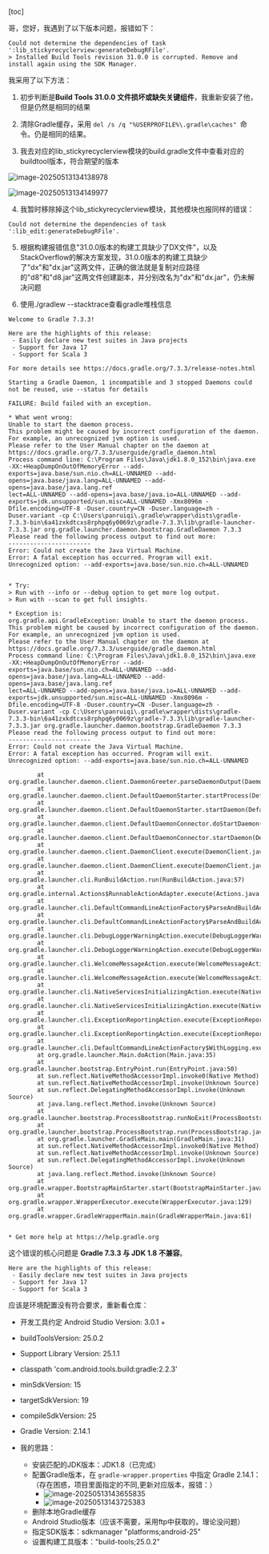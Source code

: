 [toc]

哥，您好，我遇到了以下版本问题，报错如下：

```
Could not determine the dependencies of task ':lib_stickyrecyclerview:generateDebugRFile'.
> Installed Build Tools revision 31.0.0 is corrupted. Remove and install again using the SDK Manager.
```



我采用了以下方法：

1. 初步判断是**Build Tools 31.0.0 文件损坏或缺失关键组件**，我重新安装了他，但是仍然是相同的结果

2. 清除Gradle缓存，采用 `del /s /q "%USERPROFILE%\.gradle\caches" `命令。仍是相同的结果。
3. 我去对应的lib_stickyrecyclerview模块的build.gradle文件中查看对应的buildtool版本，符合期望的版本

![image-20250513134138978](E:\Develop\Today-I-learned\_pic_\image-20250513134138978.png)

![image-20250513134149977](E:\Develop\Today-I-learned\_pic_\image-20250513134149977.png)

4. 我暂时移除掉这个lib_stickyrecyclerview模块，其他模块也报同样的错误：

```
Could not determine the dependencies of task ':lib_edit:generateDebugRFile'.
```

5. 根据构建报错信息"31.0.0版本的构建工具缺少了DX文件"，以及StackOverflow的解决方案发现，31.0.0版本的构建工具缺少了"dx"和"dx.jar"这两文件，正确的做法就是复制对应路径的"d8"和"d8.jar"这两文件创建副本，并分别改名为"dx"和"dx.jar"，仍未解决问题

6. 使用./gradlew --stacktrace查看gradle堆栈信息

```
Welcome to Gradle 7.3.3!

Here are the highlights of this release:
 - Easily declare new test suites in Java projects
 - Support for Java 17
 - Support for Scala 3

For more details see https://docs.gradle.org/7.3.3/release-notes.html

Starting a Gradle Daemon, 1 incompatible and 3 stopped Daemons could not be reused, use --status for details

FAILURE: Build failed with an exception.

* What went wrong:
Unable to start the daemon process.
This problem might be caused by incorrect configuration of the daemon.
For example, an unrecognized jvm option is used.
Please refer to the User Manual chapter on the daemon at https://docs.gradle.org/7.3.3/userguide/gradle_daemon.html
Process command line: C:\Program Files\Java\jdk1.8.0_152\bin\java.exe -XX:+HeapDumpOnOutOfMemoryError --add-exports=java.base/sun.nio.ch=ALL-UNNAMED --add-opens=java.base/java.lang=ALL-UNNAMED --add-opens=java.base/java.lang.ref
lect=ALL-UNNAMED --add-opens=java.base/java.io=ALL-UNNAMED --add-exports=jdk.unsupported/sun.misc=ALL-UNNAMED -Xmx8096m -Dfile.encoding=UTF-8 -Duser.country=CN -Duser.language=zh -Duser.variant -cp C:\Users\panruiqi\.gradle\wrapper\dists\gradle-7.3.3-bin\6a41zxkdtcxs8rphpq6y0069z\gradle-7.3.3\lib\gradle-launcher-7.3.3.jar org.gradle.launcher.daemon.bootstrap.GradleDaemon 7.3.3
Please read the following process output to find out more:
-----------------------
Error: Could not create the Java Virtual Machine.
Error: A fatal exception has occurred. Program will exit.
Unrecognized option: --add-exports=java.base/sun.nio.ch=ALL-UNNAMED


* Try:
> Run with --info or --debug option to get more log output.
> Run with --scan to get full insights.

* Exception is:
org.gradle.api.GradleException: Unable to start the daemon process.
This problem might be caused by incorrect configuration of the daemon.
For example, an unrecognized jvm option is used.
Please refer to the User Manual chapter on the daemon at https://docs.gradle.org/7.3.3/userguide/gradle_daemon.html
Process command line: C:\Program Files\Java\jdk1.8.0_152\bin\java.exe -XX:+HeapDumpOnOutOfMemoryError --add-exports=java.base/sun.nio.ch=ALL-UNNAMED --add-opens=java.base/java.lang=ALL-UNNAMED --add-opens=java.base/java.lang.ref
lect=ALL-UNNAMED --add-opens=java.base/java.io=ALL-UNNAMED --add-exports=jdk.unsupported/sun.misc=ALL-UNNAMED -Xmx8096m -Dfile.encoding=UTF-8 -Duser.country=CN -Duser.language=zh -Duser.variant -cp C:\Users\panruiqi\.gradle\wrapper\dists\gradle-7.3.3-bin\6a41zxkdtcxs8rphpq6y0069z\gradle-7.3.3\lib\gradle-launcher-7.3.3.jar org.gradle.launcher.daemon.bootstrap.GradleDaemon 7.3.3
Please read the following process output to find out more:
-----------------------
Error: Could not create the Java Virtual Machine.
Error: A fatal exception has occurred. Program will exit.
Unrecognized option: --add-exports=java.base/sun.nio.ch=ALL-UNNAMED

        at org.gradle.launcher.daemon.client.DaemonGreeter.parseDaemonOutput(DaemonGreeter.java:38)
        at org.gradle.launcher.daemon.client.DefaultDaemonStarter.startProcess(DefaultDaemonStarter.java:181)
        at org.gradle.launcher.daemon.client.DefaultDaemonStarter.startDaemon(DefaultDaemonStarter.java:137)
        at org.gradle.launcher.daemon.client.DefaultDaemonConnector.doStartDaemon(DefaultDaemonConnector.java:222)
        at org.gradle.launcher.daemon.client.DefaultDaemonConnector.startDaemon(DefaultDaemonConnector.java:216)
        at org.gradle.launcher.daemon.client.DaemonClient.execute(DaemonClient.java:164)
        at org.gradle.launcher.daemon.client.DaemonClient.execute(DaemonClient.java:99)
        at org.gradle.launcher.cli.RunBuildAction.run(RunBuildAction.java:57)
        at org.gradle.internal.Actions$RunnableActionAdapter.execute(Actions.java:210)
        at org.gradle.launcher.cli.DefaultCommandLineActionFactory$ParseAndBuildAction.execute(DefaultCommandLineActionFactory.java:275)
        at org.gradle.launcher.cli.DefaultCommandLineActionFactory$ParseAndBuildAction.execute(DefaultCommandLineActionFactory.java:247)
        at org.gradle.launcher.cli.DebugLoggerWarningAction.execute(DebugLoggerWarningAction.java:82)
        at org.gradle.launcher.cli.DebugLoggerWarningAction.execute(DebugLoggerWarningAction.java:30)
        at org.gradle.launcher.cli.WelcomeMessageAction.execute(WelcomeMessageAction.java:92)
        at org.gradle.launcher.cli.WelcomeMessageAction.execute(WelcomeMessageAction.java:38)
        at org.gradle.launcher.cli.NativeServicesInitializingAction.execute(NativeServicesInitializingAction.java:44)
        at org.gradle.launcher.cli.NativeServicesInitializingAction.execute(NativeServicesInitializingAction.java:26)
        at org.gradle.launcher.cli.ExceptionReportingAction.execute(ExceptionReportingAction.java:41)
        at org.gradle.launcher.cli.ExceptionReportingAction.execute(ExceptionReportingAction.java:26)
        at org.gradle.launcher.cli.DefaultCommandLineActionFactory$WithLogging.execute(DefaultCommandLineActionFactory.java:240)
        at org.gradle.launcher.Main.doAction(Main.java:35)
        at org.gradle.launcher.bootstrap.EntryPoint.run(EntryPoint.java:50)
        at sun.reflect.NativeMethodAccessorImpl.invoke0(Native Method)
        at sun.reflect.NativeMethodAccessorImpl.invoke(Unknown Source)
        at sun.reflect.DelegatingMethodAccessorImpl.invoke(Unknown Source)
        at java.lang.reflect.Method.invoke(Unknown Source)
        at org.gradle.launcher.bootstrap.ProcessBootstrap.runNoExit(ProcessBootstrap.java:60)
        at org.gradle.launcher.bootstrap.ProcessBootstrap.run(ProcessBootstrap.java:37)
        at org.gradle.launcher.GradleMain.main(GradleMain.java:31)
        at sun.reflect.NativeMethodAccessorImpl.invoke0(Native Method)
        at sun.reflect.NativeMethodAccessorImpl.invoke(Unknown Source)
        at sun.reflect.DelegatingMethodAccessorImpl.invoke(Unknown Source)
        at java.lang.reflect.Method.invoke(Unknown Source)
        at org.gradle.wrapper.BootstrapMainStarter.start(BootstrapMainStarter.java:30)
        at org.gradle.wrapper.WrapperExecutor.execute(WrapperExecutor.java:129)
        at org.gradle.wrapper.GradleWrapperMain.main(GradleWrapperMain.java:61)


* Get more help at https://help.gradle.org
```

这个错误的核心问题是 **Gradle 7.3.3 与 JDK 1.8 不兼容**。

```
Here are the highlights of this release:
 - Easily declare new test suites in Java projects
 - Support for Java 17
 - Support for Scala 3
```



应该是环境配置没有符合要求，重新看仓库：

- 开发工具约定 Android Studio Version: 3.0.1 +
-  buildToolsVersion: 25.0.2 
- Support Library Version: 25.1.1 
- classpath 'com.android.tools.build:gradle:2.2.3' 
- minSdkVersion: 15
-  targetSdkVersion: 19
-  compileSdkVersion: 25 
- Gradle Version: 2.14.1

- 我的思路：
  - 安装匹配的JDK版本：JDK1.8（已完成）
  - 配置Gradle版本，在 `gradle-wrapper.properties` 中指定 Gradle 2.14.1：（存在困惑，项目里面指定的不同,更新对应版本，报错：）
    - ![image-20250513143655835](E:\Develop\Today-I-learned\_pic_\image-20250513143655835.png)
    - ![image-20250513143725383](E:\Develop\Today-I-learned\_pic_\image-20250513143725383.png)
  - 删除本地Gradle缓存
  - Android Studio版本（应该不需要，采用ftp中获取的，理论没问题）
  - 指定SDK版本：sdkmanager "platforms;android-25" 
  - 设置构建工具版本："build-tools;25.0.2"

